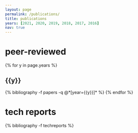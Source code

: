 ```yaml
---
layout: page
permalink: /publications/
title: publications
years: [2021, 2020, 2019, 2018, 2017, 2016]
nav: true
---
```


<div class="publications">

<h1>peer-reviewed</h1>

{% for y in page.years %}
  <h2 class="year">{{y}}</h2>
  {% bibliography -f papers -q @*[year={{y}}]* %}
{% endfor %}

<h1>tech reports</h1>
  {% bibliography -f techreports %}
</div>


